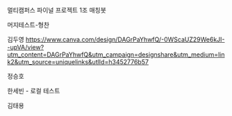 멀티캠퍼스 파이널 프로젝트 1조 매칭봇

머지테스트-형찬 

김두영 https://www.canva.com/design/DAGrPaYhwfQ/-0WScaUZ29We6kJI--upVA/view?utm_content=DAGrPaYhwfQ&utm_campaign=designshare&utm_medium=link2&utm_source=uniquelinks&utlId=h3452776b57

정승호

한세빈 - 로컬 테스트

김태용
